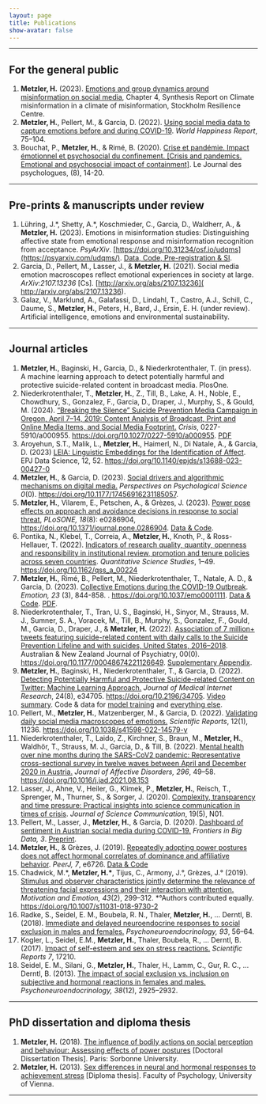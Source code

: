 ```yaml
---
layout: page
title: Publications
show-avatar: false
---
```


___

## For the general public

1. **Metzler, H.** (2023). [Emotions and group dynamics around misinformation on social media](https://www.stockholmresilience.org/news--events/climate-misinformation/chapter-4-emotions-and-group-dynamics-around-misinformation-on-social-media.html), Chapter 4, Synthesis Report on Climate misinformation in a climate of misinformation, Stockholm Resilience Centre.
2. **Metzler, H.**, Pellert, M., & Garcia, D. (2022). [Using social media data to capture emotions before and during COVID-19](https://worldhappiness.report/ed/2022/using-social-media-data-to-capture-emotions-before-and-during-covid-19/). _World Happiness Report_, 75–104.
3. Bouchat, P., **Metzler, H.**, & Rimé, B. (2020). [Crise et pandémie. Impact émotionnel et psychosocial du confinement. [Crisis and pandemics. Emotional and psychosocial impact of containment]](https://www.cairn.info/revue-le-journal-des-psychologues-2020-8-page-14.htm#). Le Journal des psychologues, (8), 14-20.

___

## Pre-prints & manuscripts under review

1. Lühring, J.\*, Shetty, A.\*, Koschmieder, C., Garcia, D., Waldherr, A., & **Metzler, H.** (2023). Emotions in misinformation studies: Distinguishing affective state from emotional response and misinformation recognition from acceptance. _PsyArXiv_. [https://doi.org/10.31234/osf.io/udqms](https://psyarxiv.com/udqms/). [Data, Code, Pre-registration & SI](https://osf.io/tgzxr/).
2. Garcia, D., Pellert, M., Lasser, J., & **Metzler, H.** (2021). Social media emotion macroscopes reflect emotional experiences in society at large.  *ArXiv:2107.13236* [Cs]. [http://arxiv.org/abs/2107.13236]( http://arxiv.org/abs/2107.13236).
3. Galaz, V., Marklund, A., Galafassi, D., Lindahl, T., Castro, A.J., Schill, C., Daume, S., **Metzler, H.**, Peters, H., Bard, J., Ersin, E. H. (under review). Artificial intelligence, emotions and environmental sustainability.

___

## Journal articles

1. **Metzler, H.**, Baginski, H., Garcia, D., & Niederkrotenthaler, T. (in press). A machine learning approach to detect potentially harmful and protective suicide-related content in broadcast media. PlosOne.
2. Niederkrotenthaler, T., **Metzler, H.**, Z., Till, B., Lake, A. H., Noble, E., Chowdhury, S., Gonzalez, F., Garcia, D., Draper, J., Murphy, S., & Gould, M. (2024). [“Breaking the Silence” Suicide Prevention Media Campaign in Oregon, April 7–14, 2019: Content Analysis of Broadcast, Print and Online Media Items, and Social Media Footprint.](https://doi.org/10.1027/0227-5910/a000955) *Crisis*, 0227-5910/a000955. https://doi.org/10.1027/0227-5910/a000955. [PDF](/downloads/NiederkrotenthalerMetzler2024_crisis_Breaking_the_silence_campaign_evaluation.pdf)
3. Aroyehun, S.T., Malik, L., **Metzler, H.**, Haimerl, N., Di Natale, A., & Garcia, D. (2023) [LEIA: Linguistic Embeddings for the Identification of Affect](https://doi.org/10.1140/epjds/s13688-023-00427-0). EPJ Data Science, 12, 52. https://doi.org/10.1140/epjds/s13688-023-00427-0
4. **Metzler, H.**, & Garcia, D. (2023). [Social drivers and algorithmic mechanisms on digital media.](https://doi.org/10.1177/17456916231185057) _Perspectives on Psychological Science 0_(0). https://doi.org/10.1177/17456916231185057.
5. **Metzler, H.**, Vilarem, E., Petschen, A., & Grèzes, J. (2023). [Power pose effects on approach and avoidance decisions in response to social threat](https://doi.org/10.1371/journal.pone.0286904), *PLoSONE, 18*(8): e0286904, https://doi.org/10.1371/journal.pone.0286904. [Data & Code](https://osf.io/q8s3w).
6. Pontika, N., Klebel, T., Correia, A., **Metzler, H.**, Knoth, P., & Ross-Hellauer, T. (2022). [Indicators of research quality, quantity, openness and responsibility in institutional review, promotion and tenure policies across seven countries](https://doi.org/10.1162/qss_a_00224). *Quantitative Science Studies*, 1–49. https://doi.org/10.1162/qss_a_00224
7. **Metzler, H.**, Rimé, B., Pellert, M., Niederkrotenthaler, T., Natale, A. D., & Garcia, D. (2023). [Collective Emotions during the COVID-19 Outbreak](https://doi.org/10.1037/emo0001111). *Emotion, 23* (3), 844-858. . https://doi.org/10.1037/emo0001111. [Data & Code](https://osf.io/736kc/). [PDF](https://doi.org/10.31234/osf.io/qejxv).
8. Niederkrotenthaler, T., Tran, U. S., Baginski, H., Sinyor, M., Strauss, M. J., Sumner, S. A., Voracek, M., Till, B., Murphy, S., Gonzalez, F., Gould, M., Garcia, D., Draper, J., & **Metzler, H.** (2022). [Association of 7 million+ tweets featuring suicide-related content with daily calls to the Suicide Prevention Lifeline and with suicides, United States, 2016–2018](/downloads/Niederkrotenthaler2022_Twitter_Suicide_Timeseries_accepted_version.pdf). Australian & New Zealand Journal of Psychiatry, 00(0). https://doi.org/10.1177/00048674221126649. [Supplementary Appendix](/downloads/Niederkrotenthaler2022_Supplementary_Appendix_R1.pdf).
9. **Metzler, H.**, Baginski, H., Niederkrotenthaler, T., & Garcia, D. (2022). [Detecting Potentially Harmful and Protective Suicide-related Content on Twitter: Machine Learning Approach.](https://www.jmir.org/2022/8/e34705/) *Journal of Medical Internet Research*, 24(8), e34705. https://doi.org/10.2196/34705. [Video summary](https://www.youtube.com/watch?v=UykKQYPM1Kw). Code & data for [model training](https://github.com/HubertBaginski/TwitterSuicideML) and [everything else](https://github.com/hannahmetzler/TwitterSuicideR).
10. Pellert, M., **Metzler, H.**, Matzenberger, M., & Garcia, D. (2022). [Validating daily social media macroscopes of emotions.](https://www.nature.com/articles/s41598-022-14579-y) *Scientific Reports*, 12(1), 11236. https://doi.org/10.1038/s41598-022-14579-y
11. Niederkrotenthaler, T., Laido, Z., Kirchner, S., Braun, M.,  **Metzler, H.**, Waldhör, T., Strauss, M. J., Garcia, D., & Till, B. (2022). [Mental health over nine months during the SARS-CoV2 pandemic: Representative cross-sectional survey in twelve waves between April and December 2020 in Austria.](https://doi.org/10.1016/j.jad.2021.08.153) *Journal of Affective Disorders, 296*, 49–58. https://doi.org/10.1016/j.jad.2021.08.153
12. Lasser, J., Ahne, V., Heiler, G., Klimek, P., **Metzler, H.**, Reisch, T., Sprenger, M., Thurner, S., & Sorger, J. (2020). [Complexity, transparency and time pressure: Practical insights into science communication in times of crisis](https://doi.org/10.22323/2.19050801). *Journal of Science Communication*, 19(5), N01.
13. Pellert, M., Lasser, J., **Metzler, H.**, & Garcia, D. (2020). [Dashboard of sentiment in Austrian social media during COVID-19.](https://www.frontiersin.org/articles/10.3389/fdata.2020.00032/) *Frontiers in Big Data, 3*. [Preprint](http://arxiv.org/abs/2006.11158).
14. **Metzler, H.**, & Grèzes, J. (2019). [Repeatedly adopting power postures does not affect hormonal correlates of dominance and affiliative behavior](https://doi.org/10.7717/peerj.6726). *PeerJ, 7*, e6726. [Data & Code](https://osf.io/3nrsy/)
15. Chadwick, M.\*, __Metzler, H.\*__, Tijus, C., Armony, J.°, Grèzes, J.° (2019). [Stimulus and observer characteristics jointly determine the relevance of threatening facial expressions and their interaction with attention.](/downloads/Chadwick_2019_Stimulus_and_observer_characteristics_jointly_determine_the_relevance_of_threatening_facial_expressions.pdf) *Motivation and Emotion, 43*(2), 299–312. \*°Authors contributed equally. https://doi.org/10.1007/s11031-018-9730-2
16. Radke, S., Seidel, E. M., Boubela, R. N., Thaler, **Metzler, H.**, … Derntl, B. (2018). [Immediate and delayed neuroendocrine responses to social exclusion in males and females.](https://doi.org/10.1016/j.psyneuen.2018.04.005) *Psychoneuroendocrinology, 93*, 56–64.
17. Kogler, L., Seidel, E.M., **Metzler, H.**, Thaler, Boubela, R., … Derntl, B. (2017). [Impact of self-esteem and sex on stress reactions.](https://doi.org/10.1038/s41598-017-17485-w) *Scientific Reports 7*, 17210.
18. Seidel, E. M., Silani, G., **Metzler, H.**, Thaler, H., Lamm, C., Gur, R. C., … Derntl, B. (2013). [The impact of social exclusion vs. inclusion on subjective and hormonal reactions in females and males.](https://doi.org/10.1016/j.psyneuen.2013.07.021) *Psychoneuroendocrinology, 38*(12), 2925–2932.

___


## PhD dissertation and diploma thesis

1. **Metzler, H.** (2018). [The influence of bodily actions on social perception and behaviour: Assessing effects of power postures](https://doi.org/10.13140/RG.2.2.12354.22728) [Doctoral Dissertation Thesis]. Paris: Sorbonne University.
2. **Metzler, H.** (2013). [Sex differences in neural and hormonal responses to achievement stress](http://othes.univie.ac.at/27600/) [Diploma thesis]. Faculty of Psychology, University of Vienna.

___

